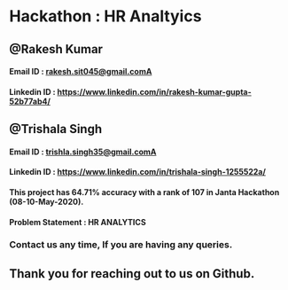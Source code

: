 # Hackathon : HR Analtyics 
## @Rakesh Kumar

#### Email ID : rakesh.sit045@gmail.comA
#### Linkedin ID : https://www.linkedin.com/in/rakesh-kumar-gupta-52b77ab4/

## @Trishala Singh 

#### Email ID : trishla.singh35@gmail.comA
#### Linkedin ID : https://www.linkedin.com/in/trishala-singh-1255522a/ 


#### This project has 64.71% accuracy with a rank of 107 in Janta Hackathon (08-10-May-2020).
#### Problem Statement : HR ANALYTICS 
### Contact us any time, If you are having any queries.

## Thank you for reaching out to us on Github. 

